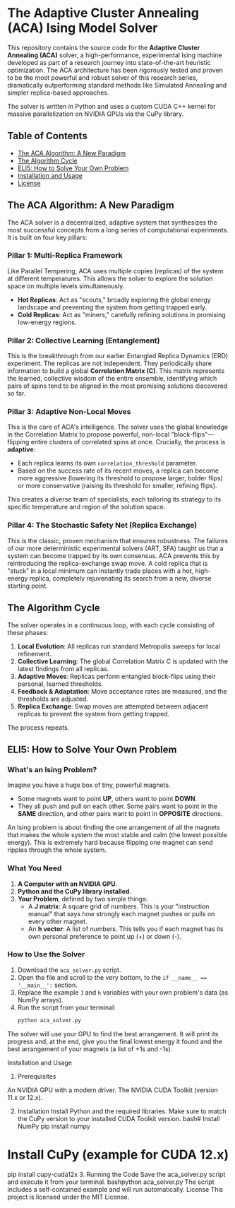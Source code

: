 # The Adaptive Cluster Annealing (ACA) Ising Model Solver

This repository contains the source code for the **Adaptive Cluster Annealing (ACA)** solver, a high-performance, experimental Ising machine developed as part of a research journey into state-of-the-art heuristic optimization. The ACA architecture has been rigorously tested and proven to be the most powerful and robust solver of this research series, dramatically outperforming standard methods like Simulated Annealing and simpler replica-based approaches.

The solver is written in Python and uses a custom CUDA C++ kernel for massive parallelization on NVIDIA GPUs via the CuPy library.

## Table of Contents

- [The ACA Algorithm: A New Paradigm](#the-aca-algorithm-a-new-paradigm)
- [The Algorithm Cycle](#the-algorithm-cycle)
- [ELI5: How to Solve Your Own Problem](#eli5-how-to-solve-your-own-problem)
- [Installation and Usage](#installation-and-usage)
- [License](#license)

## The ACA Algorithm: A New Paradigm

The ACA solver is a decentralized, adaptive system that synthesizes the most successful concepts from a long series of computational experiments. It is built on four key pillars:

### Pillar 1: Multi-Replica Framework

Like Parallel Tempering, ACA uses multiple copies (replicas) of the system at different temperatures. This allows the solver to explore the solution space on multiple levels simultaneously.

- **Hot Replicas**: Act as "scouts," broadly exploring the global energy landscape and preventing the system from getting trapped early.
- **Cold Replicas**: Act as "miners," carefully refining solutions in promising low-energy regions.

### Pillar 2: Collective Learning (Entanglement)

This is the breakthrough from our earlier Entangled Replica Dynamics (ERD) experiment. The replicas are not independent. They periodically share information to build a global **Correlation Matrix (C)**. This matrix represents the learned, collective wisdom of the entire ensemble, identifying which pairs of spins tend to be aligned in the most promising solutions discovered so far.

### Pillar 3: Adaptive Non-Local Moves

This is the core of ACA's intelligence. The solver uses the global knowledge in the Correlation Matrix to propose powerful, non-local "block-flips"—flipping entire clusters of correlated spins at once. Crucially, the process is **adaptive**:

- Each replica learns its own `correlation_threshold` parameter.
- Based on the success rate of its recent moves, a replica can become more aggressive (lowering its threshold to propose larger, bolder flips) or more conservative (raising its threshold for smaller, refining flips).

This creates a diverse team of specialists, each tailoring its strategy to its specific temperature and region of the solution space.

### Pillar 4: The Stochastic Safety Net (Replica Exchange)

This is the classic, proven mechanism that ensures robustness. The failures of our more deterministic experimental solvers (ART, SFA) taught us that a system can become trapped by its own consensus. ACA prevents this by reintroducing the replica-exchange swap move. A cold replica that is "stuck" in a local minimum can instantly trade places with a hot, high-energy replica, completely rejuvenating its search from a new, diverse starting point.

## The Algorithm Cycle

The solver operates in a continuous loop, with each cycle consisting of these phases:

1. **Local Evolution**: All replicas run standard Metropolis sweeps for local refinement.
2. **Collective Learning**: The global Correlation Matrix C is updated with the latest findings from all replicas.
3. **Adaptive Moves**: Replicas perform entangled block-flips using their personal, learned thresholds.
4. **Feedback & Adaptation**: Move acceptance rates are measured, and the thresholds are adjusted.
5. **Replica Exchange**: Swap moves are attempted between adjacent replicas to prevent the system from getting trapped.

The process repeats.

## ELI5: How to Solve Your Own Problem

### What's an Ising Problem?

Imagine you have a huge box of tiny, powerful magnets.

- Some magnets want to point **UP**, others want to point **DOWN**.
- They all push and pull on each other. Some pairs want to point in the **SAME** direction, and other pairs want to point in **OPPOSITE** directions.

An Ising problem is about finding the one arrangement of all the magnets that makes the whole system the most stable and calm (the lowest possible energy). This is extremely hard because flipping one magnet can send ripples through the whole system.

### What You Need

1. **A Computer with an NVIDIA GPU**.
2. **Python and the CuPy library installed**.
3. **Your Problem**, defined by two simple things:
   - A **J matrix**: A square grid of numbers. This is your "instruction manual" that says how strongly each magnet pushes or pulls on every other magnet.
   - An **h vector**: A list of numbers. This tells you if each magnet has its own personal preference to point up (+) or down (-).

### How to Use the Solver

1. Download the `aca_solver.py` script.
2. Open the file and scroll to the very bottom, to the `if __name__ == '__main__':` section.
3. Replace the example `J` and `h` variables with your own problem's data (as NumPy arrays).
4. Run the script from your terminal: 
   ```bash
   python aca_solver.py

The solver will use your GPU to find the best arrangement. It will print its progress and, at the end, give you the final lowest energy it found and the best arrangement of your magnets (a list of +1s and -1s).

Installation and Usage
1. Prerequisites

An NVIDIA GPU with a modern driver.
The NVIDIA CUDA Toolkit (version 11.x or 12.x).

2. Installation
Install Python and the required libraries. Make sure to match the CuPy version to your installed CUDA Toolkit version.
bash# Install NumPy
pip install numpy

# Install CuPy (example for CUDA 12.x)
pip install cupy-cuda12x
3. Running the Code
Save the aca_solver.py script and execute it from your terminal.
bashpython aca_solver.py
The script includes a self-contained example and will run automatically.
License
This project is licensed under the MIT License.

